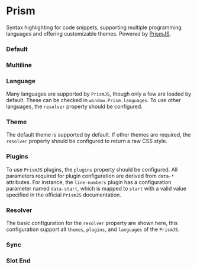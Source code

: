 # Prism

Syntax highlighting for code snippets, supporting multiple programming languages and offering customizable themes. Powered by [PrismJS](https://prismjs.com/).

<Playground />

<Usage />

<Api />

<GlobalConfig />

<Examples />

### Default

<Example src="examples/default" />

### Multiline

<Example src="examples/multiline" />

### Language

Many languages are supported by `PrismJS`, though only a few are loaded by default. These can be checked in `window.Prism.languages`. To use other languages, the `resolver` property should be configured.

<Example src="examples/language" />

### Theme

The default theme is supported by default. If other themes are required, the `resolver` property should be configured to return a raw CSS style.

<Example src="examples/theme" />

### Plugins

To use `PrismJS` plugins, the `plugins` property should be configured. All parameters required for plugin configuration are derived from `data-*` attributes. For instance, the `line-numbers` plugin has a configuration parameter named `data-start`, which is mapped to `start` with a valid value specified in the official `PrismJS` documentation.

<Example src="examples/plugins" />

### Resolver

The basic configuration for the `resolver` property are shown here, this configuration support all `themes`, `plugins`, and `languages` of the `PrismJS`.

<Example src="examples/resolver" />

### Sync

<Example src="examples/sync" />

### Slot End

<Example src="examples/slot-end" />

<LastModified />
